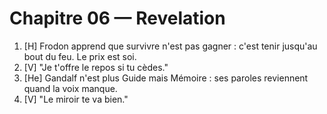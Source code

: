 # Chapitre 06 — Revelation

1. [H] Frodon apprend que survivre n'est pas gagner : c'est tenir jusqu'au bout du feu. Le prix est soi.
2. [V] "Je t'offre le repos si tu cèdes."
3. [He] Gandalf n'est plus Guide mais Mémoire : ses paroles reviennent quand la voix manque.
5. [V] "Le miroir te va bien."
